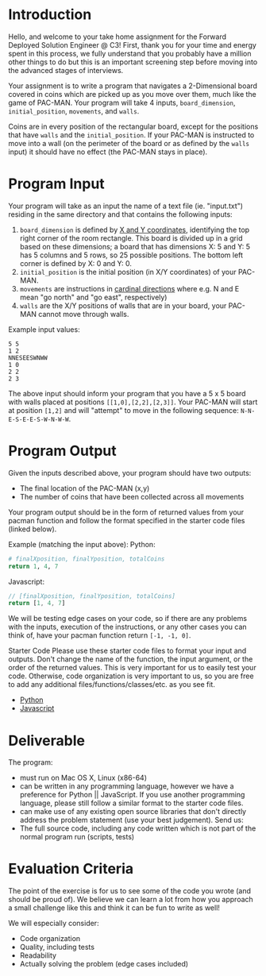 # Introduction
Hello, and welcome to your take home assignment for the Forward Deployed Solution Engineer @ C3! First, thank you for your time and energy spent in this process, we fully understand that you probably have a million other things to do but this is an important screening step before moving into the advanced stages of interviews.

Your assignment is to write a program that navigates a 2-Dimensional board covered in coins which are picked up as you move over them, much like the game of PAC-MAN. Your program will take 4 inputs, `board_dimension`, `initial_position`, `movements`, and `walls`.

Coins are in every position of the rectangular board, except for the positions that have `walls` and the `initial_position`. If your PAC-MAN is instructed to move into a wall (on the perimeter of the board or as defined by the `walls` input) it should have no effect (the PAC-MAN stays in place).

# Program Input
Your program will take as an input the name of a text file (ie. "input.txt") residing in the same directory and that contains the following inputs:

1. `board_dimension` is defined by [X and Y coordinates](https://en.wikipedia.org/wiki/Cartesian_coordinate_system), identifying the top right corner of the room rectangle. This board is divided up in a grid based on these dimensions; a board that has dimensions X: 5 and Y: 5 has 5 columns and 5 rows, so 25 possible positions. The bottom left corner is defined by X: 0 and Y: 0.
2. `initial_position` is the initial position (in X/Y coordinates) of your PAC-MAN.
3. `movements` are instructions in [cardinal directions](https://en.wikipedia.org/wiki/Cardinal_direction) where e.g. N and E mean "go north" and "go east", respectively)
4. `walls` are the X/Y positions of walls that are in your board, your PAC-MAN cannot move through walls.

Example input values:
```
5 5
1 2
NNESEESWNWW
1 0
2 2
2 3
```

The above input should inform your program that you have a 5 x 5 board with walls placed at positions `[[1,0],[2,2],[2,3]]`. Your PAC-MAN will start at position `[1,2]` and will "attempt" to move in the following sequence: `N-N-E-S-E-E-S-W-N-W-W`.

# Program Output
Given the inputs described above, your program should have two outputs:

- The final location of the PAC-MAN (x,y)
- The number of coins that have been collected across all movements

Your program output should be in the form of returned values from your pacman function and follow the format specified in the starter code files (linked below).

Example (matching the input above):
Python:
```py
# finalXposition, finalYposition, totalCoins
return 1, 4, 7
```
Javascript:
```js
// [finalXposition, finalYposition, totalCoins]
return [1, 4, 7]
```
We will be testing edge cases on your code, so if there are any problems with the inputs, execution of the instructions, or any other cases you can think of, have your pacman function return `[-1, -1, 0]`.

Starter Code
Please use these starter code files to format your input and outputs. Don't change the name of the function, the input argument, or the order of the returned values. This is very important for us to easily test your code. Otherwise, code organization is very important to us, so you are free to add any additional files/functions/classes/etc. as you see fit.

- [Python](https://github.com/c3ai/pacman/blob/master/boilerplates/pacman.py)
- [Javascript](https://github.com/c3ai/pacman/blob/master/boilerplates/pacman.js)

# Deliverable
The program:

- must run on Mac OS X, Linux (x86-64)
- can be written in any programming language, however we have a preference for Python || JavaScript. If you use another programming language, please still follow a similar format to the starter code files.
- can make use of any existing open source libraries that don't directly address the problem statement (use your best judgement).
Send us:
- The full source code, including any code written which is not part of the normal program run (scripts, tests)

# Evaluation Criteria
The point of the exercise is for us to see some of the code you wrote (and should be proud of). We believe we can learn a lot from how you approach a small challenge like this and think it can be fun to write as well!

We will especially consider:
- Code organization
- Quality, including tests
- Readability
- Actually solving the problem (edge cases included)
